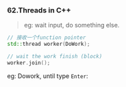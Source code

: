 ### 62.Threads in C++

> eg: wait input, do something else.

```cpp
// 接收一个function pointer
std::thread worker(DoWork);

// wait the work finish (block)
worker.join();
```

eg: Dowork, until type `Enter`:
